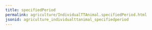 ```yaml
---
title: specifiedPeriod
permalink: agriculture/IndividualTTAnimal.specifiedPeriod.html
jsonid: agriculture_individualttanimal_specifiedperiod
---
```

